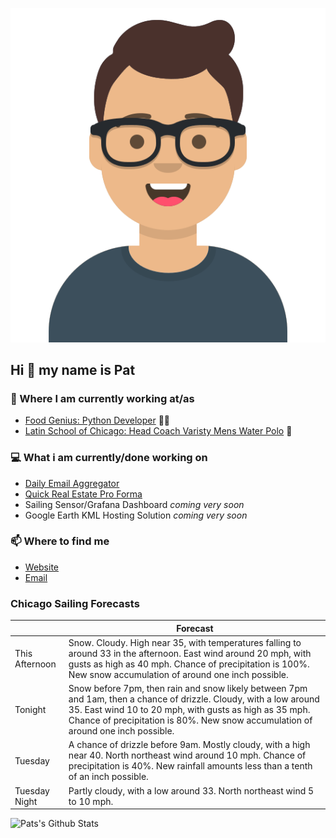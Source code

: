 [![Social banner for p-j-falconer](https://raw.githubusercontent.com/P-J-FALCONER/P-J-FALCONER/master/assets/avataaars.svg)](https://patfalconer.com/)
## Hi :wave: my name is Pat

### 💼 Where I am currently working at/as
- [Food Genius: Python Developer](https://getfoodgenius.com/) 🍔🐍
- [Latin School of Chicago: Head Coach Varisty Mens Water Polo](https://www.latinschool.org/) 🤽


### 💻 What i am currently/done working on
 - [Daily Email Aggregator](https://github.com/P-J-FALCONER/dott_daily_mail)
 - [Quick Real Estate Pro Forma](https://github.com/P-J-FALCONER/henry)
 - Sailing Sensor/Grafana Dashboard *coming very soon*
 - Google Earth KML Hosting Solution *coming very soon*

### 📫 Where to find me
 - [Website](https://patfalconer.com/)
 - [Email](mailto:patrick.j.falconer@gmail.com)


### Chicago Sailing Forecasts
|   | Forecast  |
|---|---|
| This Afternoon | Snow. Cloudy. High near 35, with temperatures falling to around 33 in the afternoon. East wind around 20 mph, with gusts as high as 40 mph. Chance of precipitation is 100%. New snow accumulation of around one inch possible. |
| Tonight | Snow before 7pm, then rain and snow likely between 7pm and 1am, then a chance of drizzle. Cloudy, with a low around 35. East wind 10 to 20 mph, with gusts as high as 35 mph. Chance of precipitation is 80%. New snow accumulation of around one inch possible. |
| Tuesday | A chance of drizzle before 9am. Mostly cloudy, with a high near 40. North northeast wind around 10 mph. Chance of precipitation is 40%. New rainfall amounts less than a tenth of an inch possible. |
| Tuesday Night | Partly cloudy, with a low around 33. North northeast wind 5 to 10 mph. |

![Pats's Github Stats](https://github-readme-stats.vercel.app/api?username=p-j-falconer&show_icons=true&theme=radical)
